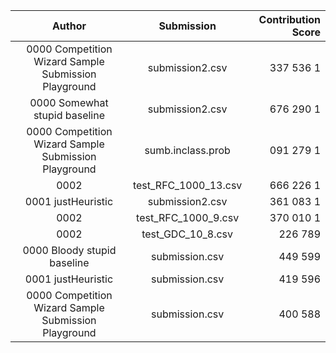 | Author | Submission | Contribution Score |
| :---:  | :---: | ---: |
| 0000 Competition Wizard Sample Submission Playground|submission2.csv | 337 536 1  |
| 0000 Somewhat stupid baseline|submission2.csv | 676 290 1  |
| 0000 Competition Wizard Sample Submission Playground|sumb.inclass.prob | 091 279 1  |
| 0002   |test_RFC_1000_13.csv | 666 226 1  |
| 0001 justHeuristic|submission2.csv | 361 083 1  |
| 0002   |test_RFC_1000_9.csv | 370 010 1  |
| 0002   |test_GDC_10_8.csv | 226 789  |
| 0000 Bloody stupid baseline|submission.csv | 449 599  |
| 0001 justHeuristic|submission.csv | 419 596  |
| 0000 Competition Wizard Sample Submission Playground|submission.csv | 400 588  |
